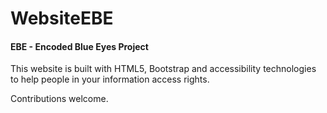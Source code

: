# WebsiteEBE

<h4>EBE - Encoded Blue Eyes Project</h4>

This website is built with HTML5, Bootstrap and accessibility technologies to help people in your information access rights.

Contributions welcome.
